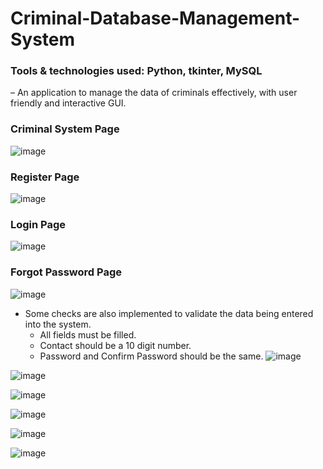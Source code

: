 # Criminal-Database-Management-System

### Tools & technologies used: Python, tkinter, MySQL
– An application to manage the data of criminals  effectively, with user friendly and interactive GUI.

### Criminal System Page
![image](https://github.com/Aparajita-singh/Criminal-Database-Management-System/assets/97401659/955ec565-4b7c-41df-be58-6ba9048d9676)

### Register Page
![image](https://github.com/Aparajita-singh/Criminal-Database-Management-System/assets/97401659/e53880b2-f9bd-45d9-b0ff-c50f307426fe)

### Login Page
![image](https://github.com/Aparajita-singh/Criminal-Database-Management-System/assets/97401659/607a0fa5-5ddf-4a3d-89d4-41a248ca12c5)

### Forgot Password Page
![image](https://github.com/Aparajita-singh/Criminal-Database-Management-System/assets/97401659/c2d33907-51a5-4389-afd3-1c07d6eb2383)

- Some checks are also implemented to validate the data being entered into the system.
  - All fields must be filled.
  - Contact should be a 10 digit number.
  - Password and Confirm Password should be the same.
![image](https://github.com/Aparajita-singh/Criminal-Database-Management-System/assets/97401659/68e5d643-7b37-487d-a3e3-0f76cf0e6f81)

![image](https://github.com/Aparajita-singh/Criminal-Database-Management-System/assets/97401659/0af57818-4cd3-44e9-8f29-40ac9d3a9e12)

![image](https://github.com/Aparajita-singh/Criminal-Database-Management-System/assets/97401659/f12c0f7b-f67e-47c7-a087-677126f10ad5)

![image](https://github.com/Aparajita-singh/Criminal-Database-Management-System/assets/97401659/59eee15c-b4b1-4100-a1e7-bcd68c95b32a)

![image](https://github.com/Aparajita-singh/Criminal-Database-Management-System/assets/97401659/c0e7d028-8939-427e-a21b-b7eddbffe82f)

![image](https://github.com/Aparajita-singh/Criminal-Database-Management-System/assets/97401659/79f03c3b-3632-4814-9b5f-c16a5f069fdc)
